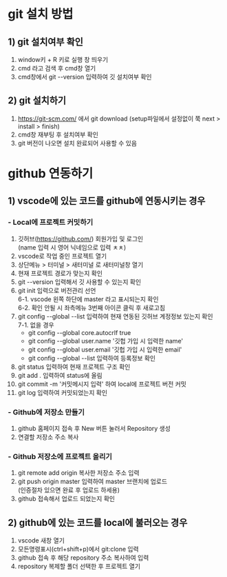 # git 설치 방법

## 1&#41; git 설치여부 확인
1. window키 + R 키로 실행 창 띄우기
2. cmd 라고 검색 후 cmd창 열기
3. cmd창에서 git --version 입력하여 깃 설치여부 확인

## 2&#41; git  설치하기
1. https://git-scm.com/ 에서 git download (setup파일에서 설정없이 쭉 next > install > finish)
2. cmd창 재부팅 후 설치여부 확인
3. git 버전이 나오면 설치 완료되어 사용할 수 있음

# github 연동하기
## 1&#41; vscode에 있는 코드를 github에 연동시키는 경우
### - Local에 프로젝트 커밋하기
1. 깃허브(https://github.com/) 회원가입 및 로그인 <br>
(name 입력 시 영어 닉네임으로 입력 ㅊㅊ)
1. vscode로 작업 중인 프로젝트 열기
2. 상단메뉴 > 터미널 > 새터미널 로 새터미널창 열기
3. 현재 프로젝트 경로가 맞는지 확인 
4. git --version 입력해서 깃 사용할 수 있는지 확인 
5. git init 입력으로 버전관리 선언 <br>
   6-1. vscode 왼쪽 하단에 master 라고 표시되는지 확인<br>
   6-2. 확인 안될 시 좌측메뉴 3번째 아이콘 클릭 후 새로고침
6. git config --global --list 입력하여 현재 연동된 깃허브 계정정보 있는지 확인<br>
   7-1. 없을 경우<br>
   - git config --global core.autocrlf true
   - git config --global user.name '깃헙 가입 시 입력한 name'
   - git config --global user.email '깃헙 가입 시 입력한 email'
   - git config --global --list 입력하여 등록정보 확인
7. git status 입력하여 현재 프로젝트 구조 확인
8. git add . 입력하여 status에 올림
9.  git commit -m '커밋메시지 입력' 하여 local에 프로젝트 버전 커밋
10. git log 입력하여 커밋되었는지 확인

### - Github에 저장소 만들기
1. github 홈페이지 접속 후 New 버튼 눌러서 Repository 생성
2. 연결할 저장소 주소 복사 

### - Github 저장소에 프로젝트 올리기
1. git remote add origin 복사한 저장소 주소 입력
2. git push origin master 입력하여 master 브랜치에 업로드<br>
(인증절차 있으면 완료 후 업로드 하세용)
3. github 접속해서 업로드 되었는지 확인




## 2&#41; github에 있는 코드를 local에 불러오는 경우
1. vscode 새창 열기
2. 모든명령표시(ctrl+shift+p)에서 git:clone 입력
3. github 접속 후 해당 repository 주소 복사하여 입력
4. repository 복제할 폴더 선택한 후 프로젝트 열기
  
